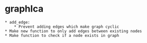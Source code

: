 # graphlca
    * add_edge:
        * Prevent adding edges which make graph cyclic
    * Make new function to only add edges between existing nodes
    * Make function to check if a node exists in graph

